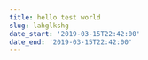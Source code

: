 ```yaml
---
title: hello test world
slug: lahglkshg
date_start: '2019-03-15T22:42:00'
date_end: '2019-03-15T22:42:00'
---
```


